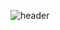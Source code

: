 ![header](https://capsule-render.vercel.app/api?type=waving&color=timeGradient&text=Welcome%20to%20JiEun's%20GitHub%20👋&animation=twinkling&fontSize=40&fontAlignY=35&fontAlign=50&height=200)




<!--
**jjie47/jjie47** is a ✨ _special_ ✨ repository because its `README.md` (this file) appears on your GitHub profile.

Here are some ideas to get you started:

- 🔭 I’m currently working on ...
- 🌱 I’m currently learning ...
- 👯 I’m looking to collaborate on ...
- 🤔 I’m looking for help with ...
- 💬 Ask me about ...
- 📫 How to reach me: ...
- 😄 Pronouns: ...
- ⚡ Fun fact: ...
-->

